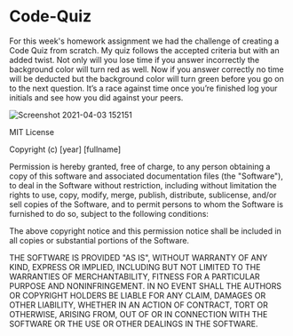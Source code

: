 # Code-Quiz

For this week's homework assignment we had the challenge of creating a Code Quiz from scratch. My quiz follows the accepted criteria but with an added twist. Not only will you lose time if you answer incorrectly the background color will turn red as well. Now if you answer correctly no time will be deducted but the background color will turn green before you go on to the next question. It’s a race against time once you’re finished log your initials and see how you did against your peers.

![Screenshot 2021-04-03 152151](https://user-images.githubusercontent.com/73040685/113493075-409afd00-9491-11eb-8ca7-e715f57a8459.png)


MIT License

Copyright (c) [year] [fullname]

Permission is hereby granted, free of charge, to any person obtaining a copy
of this software and associated documentation files (the "Software"), to deal
in the Software without restriction, including without limitation the rights
to use, copy, modify, merge, publish, distribute, sublicense, and/or sell
copies of the Software, and to permit persons to whom the Software is
furnished to do so, subject to the following conditions:

The above copyright notice and this permission notice shall be included in all
copies or substantial portions of the Software.

THE SOFTWARE IS PROVIDED "AS IS", WITHOUT WARRANTY OF ANY KIND, EXPRESS OR
IMPLIED, INCLUDING BUT NOT LIMITED TO THE WARRANTIES OF MERCHANTABILITY,
FITNESS FOR A PARTICULAR PURPOSE AND NONINFRINGEMENT. IN NO EVENT SHALL THE
AUTHORS OR COPYRIGHT HOLDERS BE LIABLE FOR ANY CLAIM, DAMAGES OR OTHER
LIABILITY, WHETHER IN AN ACTION OF CONTRACT, TORT OR OTHERWISE, ARISING FROM,
OUT OF OR IN CONNECTION WITH THE SOFTWARE OR THE USE OR OTHER DEALINGS IN THE
SOFTWARE.
